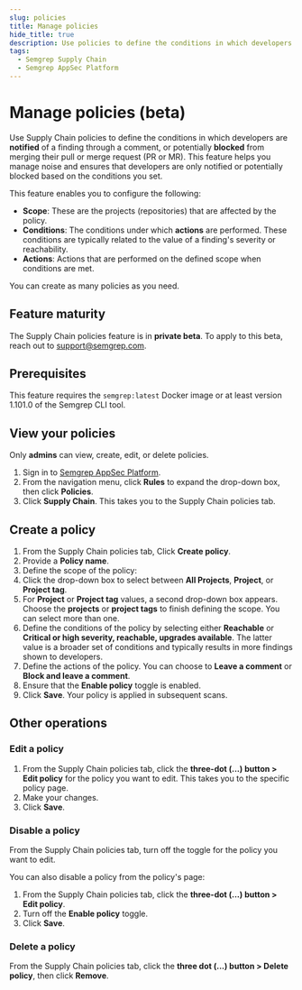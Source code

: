 ```yaml
---
slug: policies
title: Manage policies
hide_title: true
description: Use policies to define the conditions in which developers are notified of a finding or potentially blocked from merging their PR or MR.
tags:
  - Semgrep Supply Chain
  - Semgrep AppSec Platform
---
```


# Manage policies (beta)

Use Supply Chain policies to define the conditions in which developers are **notified** of a finding through a comment, or potentially **blocked** from merging their pull or merge request (PR or MR). This feature helps you manage noise and ensures that developers are only notified or potentially blocked based on the conditions you set.

This feature enables you to configure the following:

- **Scope**: These are the projects (repositories) that are affected by the policy.
- **Conditions**: The conditions under which **actions** are performed. These conditions are typically related to the value of a finding's severity or reachability.
- **Actions**: Actions that are performed on the defined scope when conditions are met.

You can create as many policies as you need.

## Feature maturity

The Supply Chain policies feature is in **private beta**. To apply to this beta, reach out to [<i class="fa-regular fa-envelope"></i> support@semgrep.com](mailto:support@semgrep.com).

## Prerequisites

This feature requires the `semgrep:latest` Docker image or at least version 1.101.0 of the Semgrep CLI tool.

## View your policies

Only **admins** can view, create, edit, or delete policies.

1. Sign in to [<i class="fas fa-external-link fa-xs"></i> Semgrep AppSec Platform](https://semgrep.dev/login).
1. From the navigation menu, click **Rules** to expand the drop-down box, then click **Policies**.
1. Click **Supply Chain**. This takes you to the Supply Chain policies tab.

## Create a policy

1. From the Supply Chain policies tab, Click **Create policy**.
1. Provide a **Policy name**.
1. Define the scope of the policy:
  1. Click the drop-down box to select between **All Projects**, **Project**, or **Project tag**. 
  1. For **Project** or **Project tag** values, a second drop-down box appears. Choose the **projects** or **project tags** to finish defining the scope. You can select more than one.
1. Define the conditions of the policy by selecting either **Reachable** or **Critical or high severity, reachable, upgrades available**. The latter value is a broader set of conditions and typically results in more findings shown to developers.
1. Define the actions of the policy. You can choose to **Leave a comment** or **Block and leave a comment**.
1. Ensure that the **Enable policy** toggle is enabled.
1. Click **Save**. Your policy is applied in subsequent scans.

## Other operations

### Edit a policy

1. From the Supply Chain policies tab, click the **three-dot (...) button > Edit policy** for the policy you want to edit. This takes you to the specific policy page.
1. Make your changes.
1. Click **Save**.

### Disable a policy

From the Supply Chain policies tab, turn off the toggle for the policy you want to edit.

You can also disable a policy from the policy's page:

1. From the Supply Chain policies tab, click the **three-dot (...) button > Edit policy**.
1. Turn off the **Enable policy** toggle.
1. Click **Save**.

### Delete a policy

From the Supply Chain policies tab, click the **three dot (...) button > Delete policy**, then click **Remove**.
